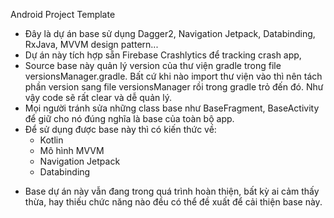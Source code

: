 Android Project Template
 - Đây là dự án base sử dụng Dagger2, Navigation Jetpack, Databinding, RxJava, MVVM design pattern...
 - Dự án này tích hợp sẵn Firebase Crashlytics để tracking crash app,
 - Source base này quản lý version của thư viện gradle trong file versionsManager.gradle. Bất cứ khi nào
  import thư viện vào thì nên tách phần version sang file versionsManager rồi trong gradle trỏ đến đó. Như vậy
  code sẽ rất clear và dễ quản lý.
 - Mọi người tránh sửa những class base như BaseFragment, BaseActivity để giữ cho nó đúng nghĩa là base của toàn bộ app.
 - Để sử dụng được base này thì có kiến thức về:
    + Kotlin
    + Mô hình MVVM
    + Navigation Jetpack
    + Databinding
 * Base dự án này vẫn đang trong quá trình hoàn thiện, bất kỳ ai cảm thấy thừa, hay thiếu chức năng nào đều có thể đề xuất để
 cải thiện base này.
